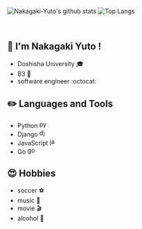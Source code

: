 <br>

![Nakagaki-Yuto's github stats](https://github-readme-stats.vercel.app/api?username=Nakagaki-Yuto&show_icons=true&theme=dark)
![Top Langs](https://github-readme-stats.vercel.app/api/top-langs/?username=Nakagaki-Yuto&theme=dark&langs_count=3)

<br>

## 👋 I'm Nakagaki Yuto !
* Doshisha University :mortar_board:
* B3 :boy:
* software engineer :octocat:


## :pencil2: Languages and Tools
* Python <img src="https://devicons.github.io/devicon/devicon.git/icons/python/python-original.svg" alt="python" width="17" height="17"/>
* Django <img src="https://devicons.github.io/devicon/devicon.git/icons/django/django-original.svg" alt="django" width="17" height="17"/>
* JavaScript <img src="https://devicons.github.io/devicon/devicon.git/icons/javascript/javascript-original.svg" alt="javascript" width="17" height="17"/>
* Go <img src="https://devicons.github.io/devicon/devicon.git/icons/go/go-original.svg" alt="go" width="17" height="17"/>


## :heart_eyes: Hobbies
* soccer :soccer:
* music :guitar:
* movie :clapper:
* alcohol :beers:







